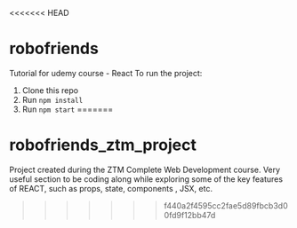 <<<<<<< HEAD
# robofriends
Tutorial for udemy course - React
To run the project:

1. Clone this repo
2. Run `npm install`
3. Run `npm start`
=======
# robofriends_ztm_project
Project created during the ZTM Complete Web Development course. Very useful section to be coding along while exploring some of the key features of REACT, such as props, state, components , JSX, etc.
>>>>>>> f440a2f4595cc2fae5d89fbcb3d00fd9f12bb47d
